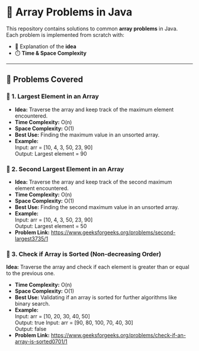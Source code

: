 # 🔢 Array Problems in Java  

This repository contains solutions to common **array problems** in Java.  
Each problem is implemented from scratch with:  
- 📘 Explanation of the **idea**  
- ⏱️ **Time & Space Complexity**  

---
## 📂 Problems Covered  

### 🔹 1. Largest Element in an Array  
- **Idea:** Traverse the array and keep track of the maximum element encountered.  
- **Time Complexity:** O(n)  
- **Space Complexity:** O(1)  
- **Best Use:** Finding the maximum value in an unsorted array.  
- **Example:**  
  Input:  arr = [10, 4, 3, 50, 23, 90]  
  Output: Largest element = 90
### 🔹 2. Second Largest Element in an Array  
- **Idea:** Traverse the array and keep track of the second maximum element encountered.  
- **Time Complexity:** O(n)  
- **Space Complexity:** O(1)  
- **Best Use:** Finding the second maximum value in an unsorted array.  
- **Example:**  
  Input:  arr = [10, 4, 3, 50, 23, 90]  
  Output: Largest element = 50
 - **Problem Link:** https://www.geeksforgeeks.org/problems/second-largest3735/1
### 🔹 3. Check if Array is Sorted (Non-decreasing Order)
**Idea:** Traverse the array and check if each element is greater than or equal to the previous one.
- **Time Complexity:** O(n)
- **Space Complexity:** O(1)
- **Best Use:** Validating if an array is sorted for further algorithms like binary search.
- **Example:**  
Input:  arr = [10, 20, 30, 40, 50]  
Output: true
Input:  arr = [90, 80, 100, 70, 40, 30]  
Output: false
- **Problem Link:**   https://www.geeksforgeeks.org/problems/check-if-an-array-is-sorted0701/1